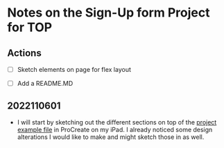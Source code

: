 # Notes on the Sign-Up form Project for TOP

## Actions

- [ ] Sketch elements on page for flex layout

- [ ] Add a README.MD

## 2022110601
- I will start by sketching out the different sections on top of the [project example file](./PROJECT-EXAMPLE-sign-up-form.png) in ProCreate on my iPad. I already noticed some design alterations I would like to make and might sketch those in as well.

